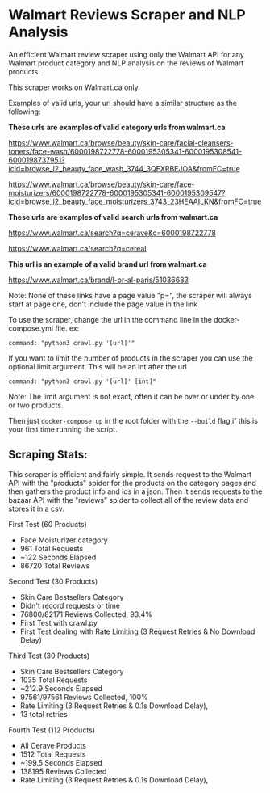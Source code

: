 # Walmart Reviews Scraper and NLP Analysis
An efficient Walmart review scraper using only the Walmart API for any Walmart product category and NLP analysis on the reviews of Walmart products.

This scraper works on Walmart.ca only.

Examples of valid urls, your url should have a similar structure as the following:

**These urls are examples of valid category urls from walmart.ca**

https://www.walmart.ca/browse/beauty/skin-care/facial-cleansers-toners/face-wash/6000198722778-6000195305341-6000195308541-6000198737951?icid=browse_l2_beauty_face_wash_3744_3QFXRBEJOA&fromFC=true

https://www.walmart.ca/browse/beauty/skin-care/face-moisturizers/6000198722778-6000195305341-6000195309547?icid=browse_l2_beauty_face_moisturizers_3743_23HEAAILKN&fromFC=true

**These urls are examples of valid search urls from walmart.ca**

https://www.walmart.ca/search?q=cerave&c=6000198722778

https://www.walmart.ca/search?q=cereal

**This url is an example of a valid brand url from walmart.ca**

https://www.walmart.ca/brand/l-or-al-paris/51036683

Note: None of these links have a page value "p=", the scraper will always start at page one, don't include the page value in the link

To use the scraper, change the url in the command line in the docker-compose.yml file. ex:
```
command: "python3 crawl.py '[url]'"
```

If you want to limit the number of products in the scraper you can use the optional limit argument. This will be an int after the url
```
command: "python3 crawl.py '[url]' [int]"
```
Note: The limit argument is not exact, often it can be over or under by one or two products.

Then just ```docker-compose up``` in the root folder with the ```--build``` flag if this is your first time running the script.

## Scraping Stats:

This scraper is efficient and fairly simple. It sends request to the Walmart API with the "products" spider for the products on the category pages and then gathers the product info and ids in a json. Then it sends requests to the bazaar API with the "reviews" spider to collect all of the review data and stores it in a csv.

First Test (60 Products)
- Face Moisturizer category
- 961 Total Requests
- ~122 Seconds Elapsed
- 86720 Total Reviews

Second Test (30 Products)
- Skin Care Bestsellers Category
- Didn't record requests or time
- 76800/82171 Reviews Collected, 93.4%
- First Test with crawl.py
- First Test dealing with Rate Limiting (3 Request Retries & No Download Delay)

Third Test (30 Products)
- Skin Care Bestsellers Category
- 1035 Total Requests
- ~212.9 Seconds Elapsed
- 97561/97561 Reviews Collected, 100%
- Rate Limiting (3 Request Retries & 0.1s Download Delay),
- 13 total retries

Fourth Test (112 Products)
- All Cerave Products
- 1512 Total Requests
- ~199.5 Seconds Elapsed
- 138195 Reviews Collected
- Rate Limiting (3 Request Retries & 0.1s Download Delay),